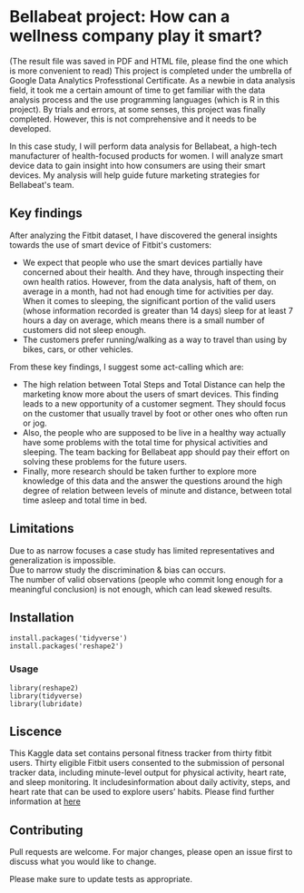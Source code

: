 # Bellabeat project: How can a wellness company play it smart?

(The result file was saved in PDF and HTML file, please find the one which is more convenient to read)
This project is completed under the umbrella of Google Data Analytics Professtional Certificate. 
As a newbie in data analysis field, it took me a certain amount of time to get familiar with the data analysis process and the use programming languages (which is R in this project). By trials and errors, at some senses, this project was finally completed. However, this is not comprehensive and it needs to be developed.

In this case study, I will perform data analysis for Bellabeat, a high-tech manufacturer of health-focused products for women. I will analyze smart device data to gain insight into how consumers are using their smart devices. My analysis will help guide future marketing strategies for Bellabeat's team. 
## Key findings
After analyzing the Fitbit dataset, I have discovered the general insights towards the use of smart device of Fitbit's customers:<br />
* We  expect that people who use the smart devices partially have concerned about their health. And they have, through inspecting their own health ratios. However, from the data analysis, haft of them, on average in a month, had not had enough time for activities per day. When it comes to sleeping, the significant portion of the valid users (whose information recorded is greater than 14 days) sleep for at least 7 hours a day on average, which means there is a small number of customers did not sleep enough.
* The customers prefer running/walking as a way to travel than using by bikes, cars, or other vehicles.

From these key findings, I suggest some act-calling which are: <br /> 
* The high relation between Total Steps and Total Distance can help the marketing know more about the users of smart devices. This finding leads to a new opportunity of a customer segment. They should focus on the customer that usually travel by foot or other ones who often run or jog. <br /> 
* Also, the people who are supposed to be live in a healthy way actually have some problems with the total time for physical activities and sleeping. The team backing for Bellabeat app should pay their effort on solving these problems for the future users.<br />
* Finally, more research should be taken further to explore more knowledge of this data and the answer the questions around the high degree of relation between levels of minute and distance, between total time asleep and total time in bed. 

## Limitations

Due to as narrow focuses a case study has limited representatives and generalization is impossible. <br />
Due to narrow study the discrimination & bias can occurs.<br />
The number of valid observations (people who commit long enough for a meaningful conclusion) is not enough, which can lead skewed results.

## Installation
``` 
install.packages('tidyverse')
install.packages('reshape2')
```
### Usage
```
library(reshape2)
library(tidyverse)
library(lubridate)
```

## Liscence
This Kaggle data set contains personal fitness tracker from thirty fitbit users. Thirty eligible Fitbit users consented to the submission of personal tracker data, including minute-level output for physical activity, heart rate, and sleep monitoring. It includesinformation about daily activity, steps, and heart rate that can be used to explore users’ habits. Please find further information at [here](https://www.kaggle.com/datasets/arashnic/fitbit)

## Contributing
Pull requests are welcome. For major changes, please open an issue first to discuss what you would like to change.

Please make sure to update tests as appropriate.
